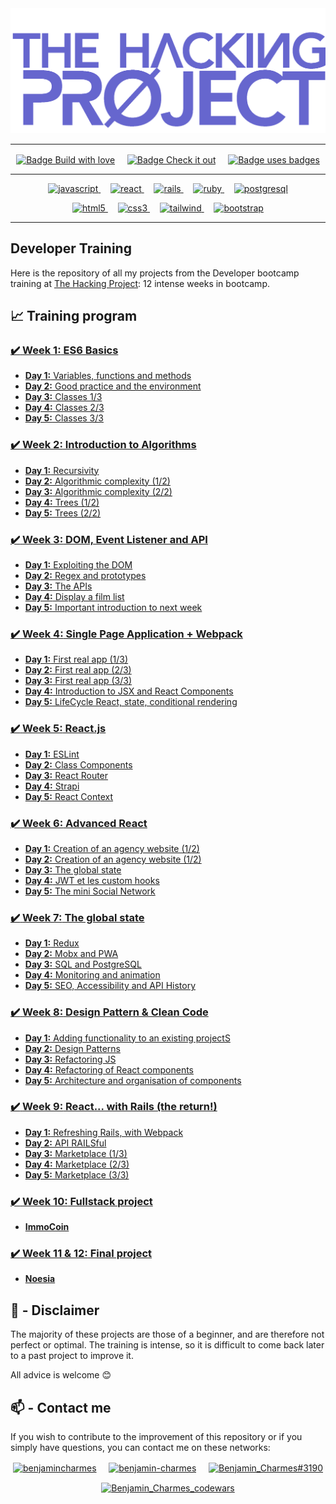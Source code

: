 <img src="./thp-logo.png" alt="logo THP" />

---

<p align="center">
  <a href="https://forthebadge.com"><img align="center" src="https://forthebadge.com/images/badges/built-with-love.svg" alt="Badge Build with love"/></a>
  &nbsp;&nbsp;&nbsp;
  <a href="https://forthebadge.com"><img align="center" src="https://forthebadge.com/images/badges/check-it-out.svg" alt="Badge Check it out"/></a>
  &nbsp;&nbsp;&nbsp;
  <a href="https://forthebadge.com"><img align="center" src="https://forthebadge.com/images/badges/uses-badges.svg" alt="Badge uses badges"/></a>
</p>

---

<p align="center">
  <a href="https://developer.mozilla.org/en-US/docs/Web/JavaScript" target="_blank" rel="noreferrer"> <img src="https://img.shields.io/badge/JavaScript-323330?style=for-the-badge&logo=javascript&logoColor=F7DF1E" alt="javascript"/> </a>
  &nbsp;&nbsp;&nbsp;
  <a href="https://reactjs.org/" target="_blank" rel="noreferrer"> <img src="https://img.shields.io/badge/React-20232A?style=for-the-badge&logo=react&logoColor=61DAFB" alt="react"/> </a>
  &nbsp;&nbsp;&nbsp;
  <a href="https://rubyonrails.org" target="_blank" rel="noreferrer"> <img src="https://img.shields.io/badge/Ruby_on_Rails-CC0000?style=for-the-badge&logo=ruby-on-rails&logoColor=white" alt="rails"/> </a>
  &nbsp;&nbsp;&nbsp;
  <a href="https://www.ruby-lang.org/en/" target="_blank" rel="noreferrer"> <img src="https://img.shields.io/badge/Ruby-CC342D?style=for-the-badge&logo=ruby&logoColor=white" alt="ruby"/> </a>
  &nbsp;&nbsp;&nbsp;
  <a href="https://www.postgresql.org" target="_blank" rel="noreferrer"> <img src="https://img.shields.io/badge/PostgreSQL-316192?style=for-the-badge&logo=postgresql&logoColor=white" alt="postgresql"/> </a>
</p>
<p align="center">
  <a href="https://www.w3.org/html/" target="_blank" rel="noreferrer"> <img src="https://img.shields.io/badge/HTML5-E34F26?style=for-the-badge&logo=html5&logoColor=white" alt="html5"/> </a>
  &nbsp;&nbsp;&nbsp;
  <a href="https://www.w3schools.com/css/" target="_blank" rel="noreferrer"> <img src="https://img.shields.io/badge/CSS3-1572B6?style=for-the-badge&logo=css3&logoColor=white" alt="css3"/> </a>
  &nbsp;&nbsp;&nbsp;
  <a href="https://tailwindcss.com/" target="_blank" rel="noreferrer"> <img src="https://img.shields.io/badge/Tailwind_CSS-38B2AC?style=for-the-badge&logo=tailwind-css&logoColor=white" alt="tailwind"/> </a>
  &nbsp;&nbsp;&nbsp;
  <a href="https://getbootstrap.com" target="_blank" rel="noreferrer"> <img src="https://img.shields.io/badge/Bootstrap-563D7C?style=for-the-badge&logo=bootstrap&logoColor=white" alt="bootstrap"/> </a>
</p>

---

## Developer Training

Here is the repository of all my projects from the Developer bootcamp training at [The Hacking Project](https://www.thehackingproject.org/): 12 intense weeks in bootcamp.

## :chart_with_upwards_trend: Training program

### [:heavy_check_mark: **Week 1:** ES6 Basics](https://github.com/BenjaminCharmes/THP_Developer/tree/main/Week_1)

- [**Day 1:** Variables, functions and methods](https://github.com/BenjaminCharmes/THP_Developer/tree/main/Week_1/Day_1)
- [**Day 2:** Good practice and the environment](https://github.com/BenjaminCharmes/THP_Developer/tree/main/Week_1/Day_2)
- [**Day 3:** Classes 1/3](https://github.com/BenjaminCharmes/THP_Developer/tree/main/Week_1/Day_3_to_5)
- [**Day 4:** Classes 2/3](https://github.com/BenjaminCharmes/THP_Developer/tree/main/Week_1/Day_3_to_5)
- [**Day 5:** Classes 3/3](https://github.com/BenjaminCharmes/THP_Developer/tree/main/Week_1/Day_3_to_5)


### [:heavy_check_mark: **Week 2:** Introduction to Algorithms](https://github.com/BenjaminCharmes/THP_Developer/tree/main/Week_2)

- [**Day 1:** Recursivity](https://github.com/BenjaminCharmes/THP_Developer/tree/main/Week_2/Day_1)
- [**Day 2:** Algorithmic complexity (1/2)](https://github.com/BenjaminCharmes/THP_Developer/tree/main/Week_2/Day_2)
- [**Day 3:** Algorithmic complexity (2/2)](https://github.com/BenjaminCharmes/THP_Developer/tree/main/Week_2/Day_3)
- [**Day 4:** Trees (1/2)](https://github.com/BenjaminCharmes/THP_Developer/tree/main/Week_2/Day_4)
- [**Day 5:** Trees (2/2)](https://github.com/BenjaminCharmes/THP_Developer/tree/main/Week_2/Day_5)

### [:heavy_check_mark: **Week 3:** DOM, Event Listener and API](https://github.com/BenjaminCharmes/THP_Developer/tree/main/Week_3)

- [**Day 1:** Exploiting the DOM](https://github.com/BenjaminCharmes/THP_Developer/tree/main/Week_3/Day_1)
- [**Day 2:** Regex and prototypes](https://github.com/BenjaminCharmes/THP_Developer/tree/main/Week_3/Day_2)
- [**Day 3:** The APIs](https://github.com/BenjaminCharmes/THP_Developer/tree/main/Week_3/Day_3)
- [**Day 4:** Display a film list](https://github.com/BenjaminCharmes/THP_Developer/tree/main/Week_3/Day_4)
- [**Day 5:** Important introduction to next week](https://github.com/BenjaminCharmes/THP_Developer/tree/main/Week_3/Day_5)

### [:heavy_check_mark: **Week 4:** Single Page Application + Webpack](https://github.com/BenjaminCharmes/THP_Developer/tree/main/Week_4)

- [**Day 1:** First real app (1/3)](https://github.com/BenjaminCharmes/THP_Developer/tree/main/Week_4/Day_1_to_3)
- [**Day 2:** First real app (2/3)](https://github.com/BenjaminCharmes/THP_Developer/tree/main/Week_4/Day_1_to_3)
- [**Day 3:** First real app (3/3)](https://github.com/BenjaminCharmes/THP_Developer/tree/main/Week_4/Day_1_to_3)
- [**Day 4:** Introduction to JSX and React Components](https://github.com/BenjaminCharmes/THP_Developer/tree/main/Week_4/Day_4)
- [**Day 5:** LifeCycle React, state, conditional rendering](https://github.com/BenjaminCharmes/THP_Developer/tree/main/Week_4/Day_5)

### [:heavy_check_mark: **Week 5:** React.js](https://github.com/BenjaminCharmes/THP_Developer/tree/main/Week_5)

- [**Day 1:** ESLint](https://github.com/BenjaminCharmes/THP_Developer/tree/main/Week_5/Day_1)
- [**Day 2:** Class Components](https://github.com/BenjaminCharmes/THP_Developer/tree/main/Week_5/Day_2)
- [**Day 3:** React Router](https://github.com/BenjaminCharmes/THP_Developer/tree/main/Week_5/Day_3)
- [**Day 4:** Strapi](https://github.com/BenjaminCharmes/THP_Developer/tree/main/Week_5/Day_4)
- [**Day 5:** React Context](https://github.com/BenjaminCharmes/THP_Developer/tree/main/Week_5/Day_5)

### [:heavy_check_mark: **Week 6:** Advanced React](https://github.com/BenjaminCharmes/THP_Developer/tree/main/Week_6)

- [**Day 1:** Creation of an agency website (1/2)](https://github.com/BenjaminCharmes/THP_Developer/tree/main/Week_6/Day_1_%26_2)
- [**Day 2:** Creation of an agency website (1/2)](https://github.com/BenjaminCharmes/THP_Developer/tree/main/Week_6/Day_1_%26_2)
- [**Day 3:** The global state](https://github.com/BenjaminCharmes/THP_Developer/tree/main/Week_6/Day_3)
- [**Day 4:** JWT et les custom hooks](https://github.com/BenjaminCharmes/THP_Developer/tree/main/Week_6/Day_4_%26_5)
- [**Day 5:** The mini Social Network](https://github.com/BenjaminCharmes/THP_Developer/tree/main/Week_6/Day_4_%26_5)

### [:heavy_check_mark: **Week 7:** The global state](https://github.com/BenjaminCharmes/THP_Developer/tree/main/Week_7)

- [**Day 1:** Redux](https://github.com/BenjaminCharmes/THP_Developer/tree/main/Week_7/Day_1)
- [**Day 2:** Mobx and PWA](https://github.com/BenjaminCharmes/THP_Developer/tree/main/Week_7/Day_2_%26_3)
- [**Day 3:** SQL and PostgreSQL](https://github.com/BenjaminCharmes/THP_Developer/tree/main/Week_7/Day_2_%26_3)
- [**Day 4:** Monitoring and animation](https://github.com/BenjaminCharmes/THP_Developer/tree/main/Week_7/Day_4_%26_5)
- [**Day 5:** SEO, Accessibility and API History](https://github.com/BenjaminCharmes/THP_Developer/tree/main/Week_7/Day_4_%26_5)

### [:heavy_check_mark: **Week 8:** Design Pattern & Clean Code](https://github.com/BenjaminCharmes/THP_Developer/tree/main/Week_8)

- [**Day 1:** Adding functionality to an existing projectS](https://github.com/BenjaminCharmes/THP_Developer/tree/main/Week_8/Day_1)
- [**Day 2:** Design Patterns](https://github.com/BenjaminCharmes/THP_Developer/tree/main/Week_8/Day_2)
- [**Day 3:** Refactoring JS](https://github.com/BenjaminCharmes/THP_Developer/tree/main/Week_8/Day_3)
- [**Day 4:** Refactoring of React components](https://github.com/BenjaminCharmes/THP_Developer/tree/main/Week_8/Day_4)
- [**Day 5:** Architecture and organisation of components](https://github.com/BenjaminCharmes/THP_Developer/tree/main/Week_8/Day_5)

### [:heavy_check_mark: **Week 9:** React... with Rails (the return!)](https://github.com/BenjaminCharmes/THP_Developer/tree/main/Week_9)

- [**Day 1:** Refreshing Rails, with Webpack](https://github.com/BenjaminCharmes/THP_Developer/tree/main/Week_9/Day_1)
- [**Day 2:** API RAILSful](https://github.com/BenjaminCharmes/THP_Developer/tree/main/Week_9/Day_2)
- [**Day 3:** Marketplace (1/3)](https://github.com/BenjaminCharmes/THP_Developer/tree/main/Week_9/Day_3_to_5)
- [**Day 4:** Marketplace (2/3)](https://github.com/BenjaminCharmes/THP_Developer/tree/main/Week_9/Day_3_to_5)
- [**Day 5:** Marketplace (3/3)](https://github.com/BenjaminCharmes/THP_Developer/tree/main/Week_9/Day_3_to_5)

### [:heavy_check_mark: **Week 10:** Fullstack project](https://github.com/BenjaminCharmes/THP_Developer/tree/main/Week_10)

- [**ImmoCoin**](https://github.com/BenjaminCharmes/THP_Developer/tree/main/Week_10)

### [:heavy_check_mark: **Week 11 & 12:** Final project](https://github.com/BenjaminCharmes/THP_Developer/tree/main/Week_11_%26_12)

- [**Noesia**](https://github.com/BenjaminCharmes/THP_Developer/tree/main/Week_11_%26_12)

## 🚨 - Disclaimer

The majority of these projects are those of a beginner, and are therefore not perfect or optimal. The training is intense, so it is difficult to come back later to a past project to improve it.

All advice is welcome 😊

## 📫 - Contact me

If you wish to contribute to the improvement of this repository or if you simply have questions, you can contact me on these networks:

<p align="center">
<a href="https://twitter.com/benjamincharmes" target="blank"><img align="center" src="https://raw.githubusercontent.com/rahuldkjain/github-profile-readme-generator/master/src/images/icons/Social/twitter.svg" alt="benjamincharmes" width="50" height="50"/></a>
&nbsp;&nbsp;&nbsp;
<a href="https://linkedin.com/in/benjamin-charmes" target="blank"><img align="center" src="https://raw.githubusercontent.com/rahuldkjain/github-profile-readme-generator/master/src/images/icons/Social/linked-in-alt.svg" alt="benjamin-charmes" width="50" height="50"/></a>
&nbsp;&nbsp;&nbsp;
<a href="https://discord.gg/Benjamin_Charmes#3190" target="blank"><img align="center" src="https://raw.githubusercontent.com/rahuldkjain/github-profile-readme-generator/master/src/images/icons/Social/discord.svg" alt="Benjamin_Charmes#3190" width="50" height="50"/></a>
</p>
<p align="center">
<a href="https://www.codewars.com/users/BenjaminCharmes" target="blank"><img align="center" src="https://www.codewars.com/users/BenjaminCharmes/badges/large" alt="Benjamin_Charmes_codewars"/></a>
</p>